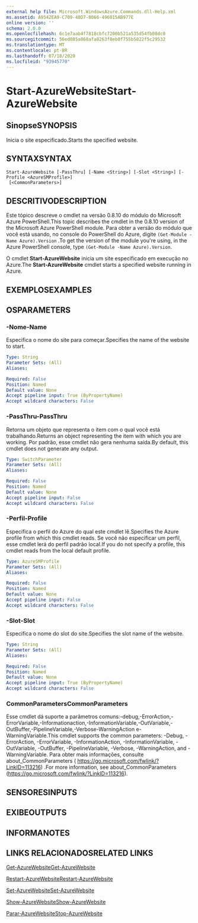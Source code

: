 ```yaml
---
external help file: Microsoft.WindowsAzure.Commands.dll-Help.xml
ms.assetid: A9542EA9-C709-48D7-8066-496015AB977E
online version: ''
schema: 2.0.0
ms.openlocfilehash: 6c1e7aab4f7818cbfc7200b521a535d54fb08dc0
ms.sourcegitcommit: 56ed085a868afa8263f8eb0f755b5822f5c29532
ms.translationtype: MT
ms.contentlocale: pt-BR
ms.lasthandoff: 07/18/2020
ms.locfileid: "93945770"
---
```

# <span data-ttu-id="ce768-101">Start-AzureWebsite</span><span class="sxs-lookup"><span data-stu-id="ce768-101">Start-AzureWebsite</span></span>

## <span data-ttu-id="ce768-102">Sinopse</span><span class="sxs-lookup"><span data-stu-id="ce768-102">SYNOPSIS</span></span>
<span data-ttu-id="ce768-103">Inicia o site especificado.</span><span class="sxs-lookup"><span data-stu-id="ce768-103">Starts the specified website.</span></span>

## <span data-ttu-id="ce768-104">SYNTAX</span><span class="sxs-lookup"><span data-stu-id="ce768-104">SYNTAX</span></span>

```
Start-AzureWebsite [-PassThru] [-Name <String>] [-Slot <String>] [-Profile <AzureSMProfile>]
 [<CommonParameters>]
```

## <span data-ttu-id="ce768-105">DESCRITIVO</span><span class="sxs-lookup"><span data-stu-id="ce768-105">DESCRIPTION</span></span>
<span data-ttu-id="ce768-106">Este tópico descreve o cmdlet na versão 0.8.10 do módulo do Microsoft Azure PowerShell.</span><span class="sxs-lookup"><span data-stu-id="ce768-106">This topic describes the cmdlet in the 0.8.10 version of the Microsoft Azure PowerShell module.</span></span>
<span data-ttu-id="ce768-107">Para obter a versão do módulo que você está usando, no console do PowerShell do Azure, digite `(Get-Module -Name Azure).Version` .</span><span class="sxs-lookup"><span data-stu-id="ce768-107">To get the version of the module you're using, in the Azure PowerShell console, type `(Get-Module -Name Azure).Version`.</span></span>

<span data-ttu-id="ce768-108">O cmdlet **Start-AzureWebsite** inicia um site especificado em execução no Azure.</span><span class="sxs-lookup"><span data-stu-id="ce768-108">The **Start-AzureWebsite** cmdlet starts a specified website running in Azure.</span></span>

## <span data-ttu-id="ce768-109">EXEMPLOS</span><span class="sxs-lookup"><span data-stu-id="ce768-109">EXAMPLES</span></span>

## <span data-ttu-id="ce768-110">OS</span><span class="sxs-lookup"><span data-stu-id="ce768-110">PARAMETERS</span></span>

### <span data-ttu-id="ce768-111">-Nome</span><span class="sxs-lookup"><span data-stu-id="ce768-111">-Name</span></span>
<span data-ttu-id="ce768-112">Especifica o nome do site para começar.</span><span class="sxs-lookup"><span data-stu-id="ce768-112">Specifies the name of the website to start.</span></span>

```yaml
Type: String
Parameter Sets: (All)
Aliases: 

Required: False
Position: Named
Default value: None
Accept pipeline input: True (ByPropertyName)
Accept wildcard characters: False
```

### <span data-ttu-id="ce768-113">-PassThru</span><span class="sxs-lookup"><span data-stu-id="ce768-113">-PassThru</span></span>
<span data-ttu-id="ce768-114">Retorna um objeto que representa o item com o qual você está trabalhando.</span><span class="sxs-lookup"><span data-stu-id="ce768-114">Returns an object representing the item with which you are working.</span></span>
<span data-ttu-id="ce768-115">Por padrão, esse cmdlet não gera nenhuma saída.</span><span class="sxs-lookup"><span data-stu-id="ce768-115">By default, this cmdlet does not generate any output.</span></span>

```yaml
Type: SwitchParameter
Parameter Sets: (All)
Aliases: 

Required: False
Position: Named
Default value: None
Accept pipeline input: False
Accept wildcard characters: False
```

### <span data-ttu-id="ce768-116">-Perfil</span><span class="sxs-lookup"><span data-stu-id="ce768-116">-Profile</span></span>
<span data-ttu-id="ce768-117">Especifica o perfil do Azure do qual este cmdlet lê.</span><span class="sxs-lookup"><span data-stu-id="ce768-117">Specifies the Azure profile from which this cmdlet reads.</span></span>
<span data-ttu-id="ce768-118">Se você não especificar um perfil, esse cmdlet lerá do perfil padrão local.</span><span class="sxs-lookup"><span data-stu-id="ce768-118">If you do not specify a profile, this cmdlet reads from the local default profile.</span></span>

```yaml
Type: AzureSMProfile
Parameter Sets: (All)
Aliases: 

Required: False
Position: Named
Default value: None
Accept pipeline input: False
Accept wildcard characters: False
```

### <span data-ttu-id="ce768-119">-Slot</span><span class="sxs-lookup"><span data-stu-id="ce768-119">-Slot</span></span>
<span data-ttu-id="ce768-120">Especifica o nome do slot do site.</span><span class="sxs-lookup"><span data-stu-id="ce768-120">Specifies the slot name of the website.</span></span>

```yaml
Type: String
Parameter Sets: (All)
Aliases: 

Required: False
Position: Named
Default value: None
Accept pipeline input: True (ByPropertyName)
Accept wildcard characters: False
```

### <span data-ttu-id="ce768-121">CommonParameters</span><span class="sxs-lookup"><span data-stu-id="ce768-121">CommonParameters</span></span>
<span data-ttu-id="ce768-122">Esse cmdlet dá suporte a parâmetros comuns:-debug,-ErrorAction,-ErrorVariable,-Informationaction,-InformationVariable,-OutVariable,-OutBuffer,-PipelineVariable,-Verbose-WarningAction e-WarningVariable.</span><span class="sxs-lookup"><span data-stu-id="ce768-122">This cmdlet supports the common parameters: -Debug, -ErrorAction, -ErrorVariable, -InformationAction, -InformationVariable, -OutVariable, -OutBuffer, -PipelineVariable, -Verbose, -WarningAction, and -WarningVariable.</span></span> <span data-ttu-id="ce768-123">Para obter mais informações, consulte about_CommonParameters ( https://go.microsoft.com/fwlink/?LinkID=113216) .</span><span class="sxs-lookup"><span data-stu-id="ce768-123">For more information, see about_CommonParameters (https://go.microsoft.com/fwlink/?LinkID=113216).</span></span>

## <span data-ttu-id="ce768-124">SENSORES</span><span class="sxs-lookup"><span data-stu-id="ce768-124">INPUTS</span></span>

## <span data-ttu-id="ce768-125">EXIBE</span><span class="sxs-lookup"><span data-stu-id="ce768-125">OUTPUTS</span></span>

## <span data-ttu-id="ce768-126">INFORMA</span><span class="sxs-lookup"><span data-stu-id="ce768-126">NOTES</span></span>

## <span data-ttu-id="ce768-127">LINKS RELACIONADOS</span><span class="sxs-lookup"><span data-stu-id="ce768-127">RELATED LINKS</span></span>

[<span data-ttu-id="ce768-128">Get-AzureWebsite</span><span class="sxs-lookup"><span data-stu-id="ce768-128">Get-AzureWebsite</span></span>](./Get-AzureWebsite.md)

[<span data-ttu-id="ce768-129">Restart-AzureWebsite</span><span class="sxs-lookup"><span data-stu-id="ce768-129">Restart-AzureWebsite</span></span>](./Restart-AzureWebsite.md)

[<span data-ttu-id="ce768-130">Set-AzureWebsite</span><span class="sxs-lookup"><span data-stu-id="ce768-130">Set-AzureWebsite</span></span>](./Set-AzureWebsite.md)

[<span data-ttu-id="ce768-131">Show-AzureWebsite</span><span class="sxs-lookup"><span data-stu-id="ce768-131">Show-AzureWebsite</span></span>](./Show-AzureWebsite.md)

[<span data-ttu-id="ce768-132">Parar-AzureWebsite</span><span class="sxs-lookup"><span data-stu-id="ce768-132">Stop-AzureWebsite</span></span>](./Stop-AzureWebsite.md)



